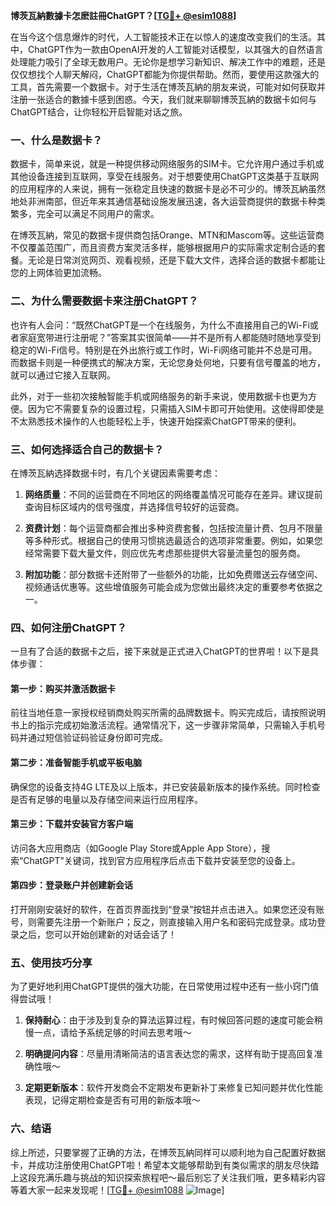 **博茨瓦納數據卡怎麽註冊ChatGPT？[[TG💪+ @esim1088](https://t.me/s/esim1088)]**

在当今这个信息爆炸的时代，人工智能技术正在以惊人的速度改变我们的生活。其中，ChatGPT作为一款由OpenAI开发的人工智能对话模型，以其强大的自然语言处理能力吸引了全球无数用户。无论你是想学习新知识、解决工作中的难题，还是仅仅想找个人聊天解闷，ChatGPT都能为你提供帮助。然而，要使用这款强大的工具，首先需要一个数据卡。对于生活在博茨瓦納的朋友来说，可能对如何获取并注册一张适合的數據卡感到困惑。今天，我们就来聊聊博茨瓦納的数据卡如何与ChatGPT结合，让你轻松开启智能对话之旅。

### 一、什么是数据卡？

数据卡，简单来说，就是一种提供移动网络服务的SIM卡。它允许用户通过手机或其他设备连接到互联网，享受在线服务。对于想要使用ChatGPT这类基于互联网的应用程序的人来说，拥有一张稳定且快速的数据卡是必不可少的。博茨瓦納虽然地处非洲南部，但近年来其通信基础设施发展迅速，各大运营商提供的数据卡种类繁多，完全可以满足不同用户的需求。

在博茨瓦納，常见的数据卡提供商包括Orange、MTN和Mascom等。这些运营商不仅覆盖范围广，而且资费方案灵活多样，能够根据用户的实际需求定制合适的套餐。无论是日常浏览网页、观看视频，还是下载大文件，选择合适的数据卡都能让您的上网体验更加流畅。

### 二、为什么需要数据卡来注册ChatGPT？

也许有人会问：“既然ChatGPT是一个在线服务，为什么不直接用自己的Wi-Fi或者家庭宽带进行注册呢？”答案其实很简单——并不是所有人都能随时随地享受到稳定的Wi-Fi信号。特别是在外出旅行或工作时，Wi-Fi网络可能并不总是可用。而数据卡则是一种便携式的解决方案，无论您身处何地，只要有信号覆盖的地方，就可以通过它接入互联网。

此外，对于一些初次接触智能手机或网络服务的新手来说，使用数据卡也更为方便。因为它不需要复杂的设置过程，只需插入SIM卡即可开始使用。这使得即使是不太熟悉技术操作的人也能轻松上手，快速开始探索ChatGPT带来的便利。

### 三、如何选择适合自己的数据卡？

在博茨瓦納选择数据卡时，有几个关键因素需要考虑：

1. **网络质量**：不同的运营商在不同地区的网络覆盖情况可能存在差异。建议提前查询目标区域内的信号强度，并选择信号较好的运营商。
   
2. **资费计划**：每个运营商都会推出多种资费套餐，包括按流量计费、包月不限量等多种形式。根据自己的使用习惯挑选最适合的选项非常重要。例如，如果您经常需要下载大量文件，则应优先考虑那些提供大容量流量包的服务商。

3. **附加功能**：部分数据卡还附带了一些额外的功能，比如免费赠送云存储空间、视频通话优惠等。这些增值服务可能会成为您做出最终决定的重要参考依据之一。

### 四、如何注册ChatGPT？

一旦有了合适的数据卡之后，接下来就是正式进入ChatGPT的世界啦！以下是具体步骤：

#### 第一步：购买并激活数据卡

前往当地任意一家授权经销商处购买所需的品牌数据卡。购买完成后，请按照说明书上的指示完成初始激活流程。通常情况下，这一步骤非常简单，只需输入手机号码并通过短信验证码验证身份即可完成。

#### 第二步：准备智能手机或平板电脑

确保您的设备支持4G LTE及以上版本，并已安装最新版本的操作系统。同时检查是否有足够的电量以及存储空间来运行应用程序。

#### 第三步：下载并安装官方客户端

访问各大应用商店（如Google Play Store或Apple App Store），搜索“ChatGPT”关键词，找到官方应用程序后点击下载并安装至您的设备上。

#### 第四步：登录账户并创建新会话

打开刚刚安装好的软件，在首页界面找到“登录”按钮并点击进入。如果您还没有账号，则需要先注册一个新账户；反之，则直接输入用户名和密码完成登录。成功登录之后，您可以开始创建新的对话会话了！

### 五、使用技巧分享

为了更好地利用ChatGPT提供的强大功能，在日常使用过程中还有一些小窍门值得尝试哦！

1. **保持耐心**：由于涉及到复杂的算法运算过程，有时候回答问题的速度可能会稍慢一点，请给予系统足够的时间去思考哦～

2. **明确提问内容**：尽量用清晰简洁的语言表达您的需求，这样有助于提高回复准确性哦～

3. **定期更新版本**：软件开发商会不定期发布更新补丁来修复已知问题并优化性能表现，记得定期检查是否有可用的新版本哦～

### 六、结语

综上所述，只要掌握了正确的方法，在博茨瓦納同样可以顺利地为自己配置好数据卡，并成功注册使用ChatGPT啦！希望本文能够帮助到有类似需求的朋友尽快踏上这段充满乐趣与挑战的知识探索旅程吧～最后别忘了关注我们哦，更多精彩内容等着大家一起来发现呢！[[TG💪+ @esim1088](https://t.me/s/esim1088) ![Image](https://i.postimg.cc/4NQfJmqS/Snipaste-2025-05-13-00-14-12.png)]